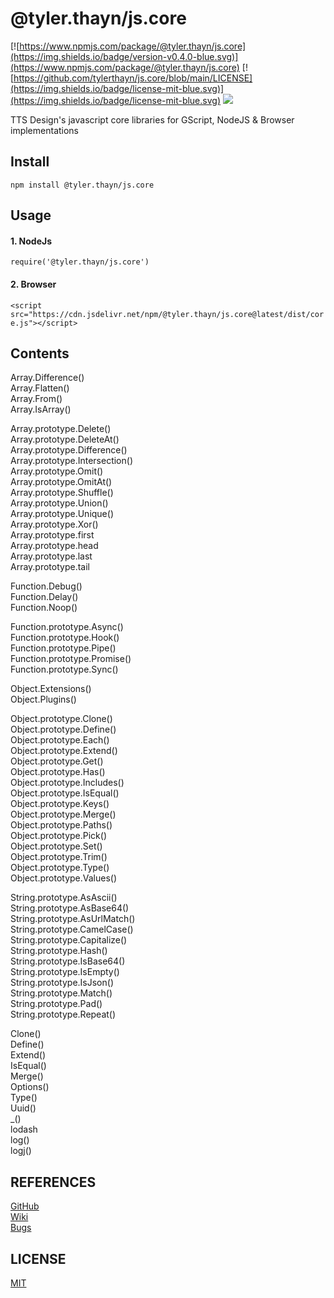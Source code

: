 @tyler.thayn/js.core
======
[![https://www.npmjs.com/package/@tyler.thayn/js.core](https://img.shields.io/badge/version-v0.4.0-blue.svg)](https://www.npmjs.com/package/@tyler.thayn/js.core)
[![https://github.com/tylerthayn/js.core/blob/main/LICENSE](https://img.shields.io/badge/license-mit-blue.svg)](https://img.shields.io/badge/license-mit-blue.svg)
[![](https://data.jsdelivr.com/v1/package/npm/@tyler.thayn/js.core/badge)](https://www.jsdelivr.com/package/npm/@tyler.thayn/js.core)

TTS Design's javascript core libraries for GScript, NodeJS & Browser implementations

## Install
```npm install @tyler.thayn/js.core```

## Usage
#### 1. NodeJs
```require('@tyler.thayn/js.core')```

#### 2. Browser

```<script src="https://cdn.jsdelivr.net/npm/@tyler.thayn/js.core@latest/dist/core.js"></script>```

## Contents

Array.Difference()  
Array.Flatten()  
Array.From()  
Array.IsArray()  

Array.prototype.Delete()  
Array.prototype.DeleteAt()  
Array.prototype.Difference()  
Array.prototype.Intersection()  
Array.prototype.Omit()  
Array.prototype.OmitAt()  
Array.prototype.Shuffle()  
Array.prototype.Union()  
Array.prototype.Unique()  
Array.prototype.Xor()  
Array.prototype.first  
Array.prototype.head  
Array.prototype.last  
Array.prototype.tail  

Function.Debug()  
Function.Delay()  
Function.Noop()  

Function.prototype.Async()  
Function.prototype.Hook()  
Function.prototype.Pipe()  
Function.prototype.Promise()  
Function.prototype.Sync()  

Object.Extensions()  
Object.Plugins()  

Object.prototype.Clone()  
Object.prototype.Define()  
Object.prototype.Each()  
Object.prototype.Extend()  
Object.prototype.Get()  
Object.prototype.Has()  
Object.prototype.Includes()  
Object.prototype.IsEqual()  
Object.prototype.Keys()  
Object.prototype.Merge()  
Object.prototype.Paths()  
Object.prototype.Pick()  
Object.prototype.Set()  
Object.prototype.Trim()  
Object.prototype.Type()  
Object.prototype.Values()  

String.prototype.AsAscii()  
String.prototype.AsBase64()  
String.prototype.AsUrlMatch()  
String.prototype.CamelCase()  
String.prototype.Capitalize()  
String.prototype.Hash()  
String.prototype.IsBase64()  
String.prototype.IsEmpty()  
String.prototype.IsJson()  
String.prototype.Match()  
String.prototype.Pad()  
String.prototype.Repeat()  

Clone()  
Define()  
Extend()  
IsEqual()  
Merge()  
Options()  
Type()  
Uuid()  
_()  
lodash  
log()  
logj()  




## REFERENCES

[GitHub](https://github.com/tylerthayn/js.core)  
[Wiki](https://github.com/tylerthayn/js.core/wiki)  
[Bugs](https://github.com/tylerthayn/js.core/issues)  


## LICENSE

[MIT](https://github.com/tylerthayn/js.core/blob/main/LICENSE)
